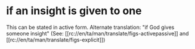 # if an insight is given to one

This can be stated in active form. Alternate translation: "if God gives someone insight" (See: [[rc://en/ta/man/translate/figs-activepassive]] and [[rc://en/ta/man/translate/figs-explicit]])

